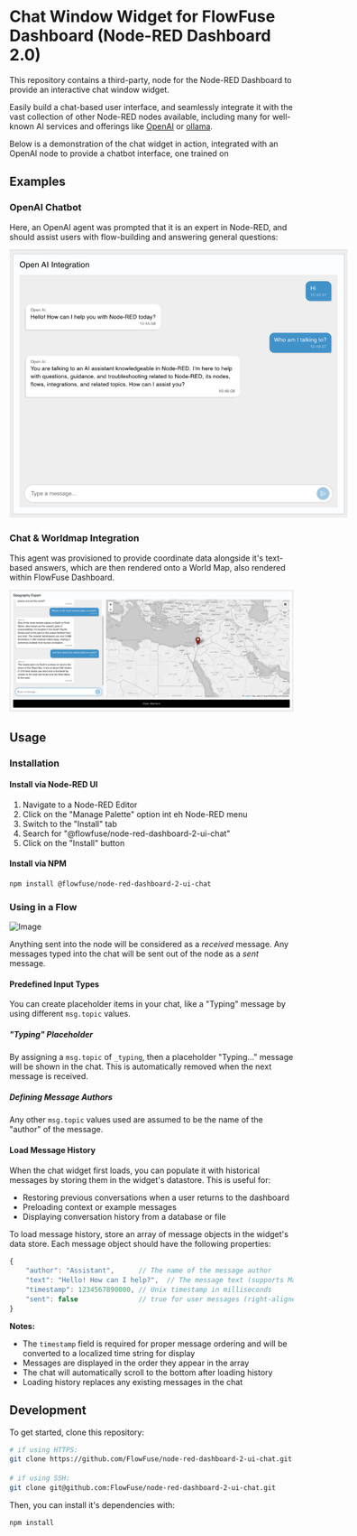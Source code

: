 # Chat Window Widget for FlowFuse Dashboard (Node-RED Dashboard 2.0)

This repository contains a third-party, node for the Node-RED Dashboard to provide an interactive chat window widget.

Easily build a chat-based user interface, and seamlessly integrate it with the vast collection of other Node-RED nodes available, including many for well-known AI services and offerings like [OpenAI](https://flows.nodered.org/node/@inductiv/node-red-openai-api) or [ollama](https://flows.nodered.org/node/node-red-contrib-ollama).

Below is a demonstration of the chat widget in action, integrated with an OpenAI node to provide a chatbot interface, one trained on 

## Examples

### OpenAI Chatbot

Here, an OpenAI agent was prompted that it is an expert in Node-RED, and should assist users with flow-building and answering general questions:

<img style="max-width:600px; margin: auto;" alt="Screenshot of a FlowFuse Dashboard built to enable interaction with an LLM Agent that can answer questions about Node-RED" src="./docs/screenshot-open-ai.png" />

### Chat & Worldmap Integration

This agent was provisioned to provide coordinate data alongside it's text-based answers, which are then rendered onto a World Map, also rendered within FlowFuse Dashboard.

<img alt="Screenshot of a FlowFuse Dashboard built to enable interaction with an LLM Agent that can answer questions and provide coordinate data, which is then rendered on a World Map" src="./docs/screenshot-worldmap.png" />

## Usage

### Installation

#### Install via Node-RED UI

1. Navigate to a Node-RED Editor
2. Click on the "Manage Palette" option int eh Node-RED menu
3. Switch to the "Install" tab
4. Search for "@flowfuse/node-red-dashboard-2-ui-chat"
5. Click on the "Install" button

#### Install via NPM

```bash
npm install @flowfuse/node-red-dashboard-2-ui-chat
```

### Using in a Flow

<img width="964" alt="Image" src="https://github.com/user-attachments/assets/a6597ab4-bfc8-4358-8c2a-8c4b69ecbeda" />

Anything sent into the node will be considered as a _received_ message. Any messages typed into the chat will be sent out of the node as a _sent_ message.

#### Predefined Input Types

You can create placeholder items in your chat, like a "Typing" message by using different `msg.topic` values.

##### "Typing" Placeholder

By assigning a `msg.topic` of `_typing`, then a placeholder "Typing..." message will be shown in the chat. This is automatically removed when the next message is received.


##### Defining Message Authors

Any other `msg.topic` values used are assumed to be the name of the "author" of the message.

#### Load Message History

When the chat widget first loads, you can populate it with historical messages by storing them in the widget's datastore. This is useful for:
- Restoring previous conversations when a user returns to the dashboard
- Preloading context or example messages
- Displaying conversation history from a database or file

To load message history, store an array of message objects in the widget's data store. Each message object should have the following properties:

```javascript
{
    "author": "Assistant",      // The name of the message author
    "text": "Hello! How can I help?",  // The message text (supports Markdown)
    "timestamp": 1234567890000, // Unix timestamp in milliseconds
    "sent": false               // true for user messages (right-aligned), false for received (left-aligned)
}
```

**Notes:**
- The `timestamp` field is required for proper message ordering and will be converted to a localized time string for display
- Messages are displayed in the order they appear in the array
- The chat will automatically scroll to the bottom after loading history
- Loading history replaces any existing messages in the chat

## Development

To get started, clone this repository:

```bash
# if using HTTPS:
git clone https://github.com/FlowFuse/node-red-dashboard-2-ui-chat.git

# if using SSH:
git clone git@github.com:FlowFuse/node-red-dashboard-2-ui-chat.git
```

Then, you can install it's dependencies with:

```bash
npm install
```